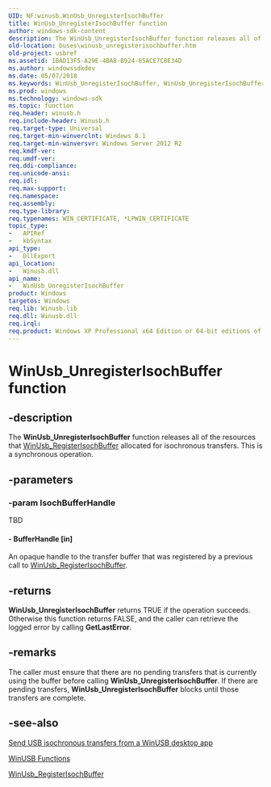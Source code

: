 ```yaml
---
UID: NF:winusb.WinUsb_UnregisterIsochBuffer
title: WinUsb_UnregisterIsochBuffer function
author: windows-sdk-content
description: The WinUsb_UnregisterIsochBuffer function releases all of the resources that WinUsb_RegisterIsochBuffer allocated for isochronous transfers. This is a synchronous operation.
old-location: buses\winusb_unregisterisochbuffer.htm
old-project: usbref
ms.assetid: 1BAD13F5-A29E-4BA8-B924-85ACE7C8E34D
ms.author: windowssdkdev
ms.date: 05/07/2018
ms.keywords: WinUsb_UnregisterIsochBuffer, WinUsb_UnregisterIsochBuffer routine [Buses], buses.winusb_unregisterisochbuffer, winusb/WinUsb_UnregisterIsochBuffer
ms.prod: windows
ms.technology: windows-sdk
ms.topic: function
req.header: winusb.h
req.include-header: Winusb.h
req.target-type: Universal
req.target-min-winverclnt: Windows 8.1
req.target-min-winversvr: Windows Server 2012 R2
req.kmdf-ver: 
req.umdf-ver: 
req.ddi-compliance: 
req.unicode-ansi: 
req.idl: 
req.max-support: 
req.namespace: 
req.assembly: 
req.type-library: 
req.typenames: WIN_CERTIFICATE, *LPWIN_CERTIFICATE
topic_type:
-	APIRef
-	kbSyntax
api_type:
-	DllExport
api_location:
-	Winusb.dll
api_name:
-	WinUsb_UnregisterIsochBuffer
product: Windows
targetos: Windows
req.lib: Winusb.lib
req.dll: Winusb.dll
req.irql: 
req.product: Windows XP Professional x64 Edition or 64-bit editions of     Windows Server 2003
---
```


# WinUsb_UnregisterIsochBuffer function


## -description


The <b>WinUsb_UnregisterIsochBuffer</b> function releases all of the resources that <a href="https://msdn.microsoft.com/library/windows/hardware/dn265566">WinUsb_RegisterIsochBuffer</a> allocated for isochronous transfers. This is a synchronous operation.


## -parameters




### -param IsochBufferHandle

TBD




#### - BufferHandle [in]

An opaque handle to the transfer buffer that was registered by a previous call to <a href="https://msdn.microsoft.com/library/windows/hardware/dn265566">WinUsb_RegisterIsochBuffer</a>. 


## -returns



<b>WinUsb_UnregisterIsochBuffer</b> returns TRUE if the operation succeeds.  Otherwise this function returns FALSE, and the caller can retrieve the logged error by calling <b>GetLastError</b>.




## -remarks



The caller must ensure that there are no pending transfers that is currently using the buffer before calling <b>WinUsb_UnregisterIsochBuffer</b>.  If there are pending transfers, <b>WinUsb_UnregisterIsochBuffer</b> blocks until those transfers are complete.




## -see-also




<a href="https://msdn.microsoft.com/library/windows/hardware/dn376866">Send USB isochronous transfers from a WinUSB desktop app</a>



<a href="https://docs.microsoft.com/en-us/windows/iot-core/learn-about-hardware/hardwarecompatlist">WinUSB Functions</a>



<a href="https://msdn.microsoft.com/library/windows/hardware/dn265566">WinUsb_RegisterIsochBuffer</a>
 

 

